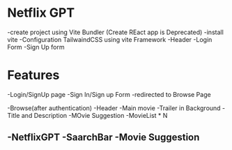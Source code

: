 # Netflix GPT
-create project using Vite Bundler (Create REact app is Deprecated)
-install vite 
-Configuration TailwaindCSS using vite Framework
-Header
-Login Form
-Sign Up form 


# Features
-Login/SignUp page
     -Sign In/Sign up Form
     -redirected to Browse Page

-Browse(after authentication)
  -Header
  -Main movie
    -Trailer in Background
    -Title and Description
    -MOvie Suggestion
       -MovieList * N

-NetflixGPT
   -SaarchBar
   -Movie Suggestion
   -
